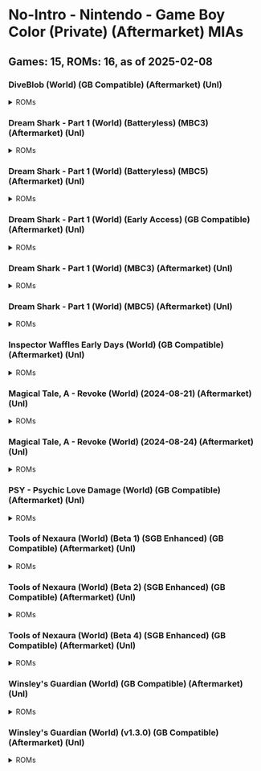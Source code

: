 # No-Intro - Nintendo - Game Boy Color (Private) (Aftermarket) MIAs
## Games: 15, ROMs: 16, as of 2025-02-08
### DiveBlob (World) (GB Compatible) (Aftermarket) (Unl)
<details>
<summary>ROMs</summary>

- DiveBlob (World) (GB Compatible) (Aftermarket) (Unl).gbc, CRC: 1c43b0c4
</details>

### Dream Shark - Part 1 (World) (Batteryless) (MBC3) (Aftermarket) (Unl)
<details>
<summary>ROMs</summary>

- Dream Shark - Part 1 (World) (Digital) (Batteryless) (MBC3) (Aftermarket) (Unl).gbc, CRC: 18f5ddd8
</details>

### Dream Shark - Part 1 (World) (Batteryless) (MBC5) (Aftermarket) (Unl)
<details>
<summary>ROMs</summary>

- Dream Shark - Part 1 (World) (Digital) (Batteryless) (MBC5) (Aftermarket) (Unl).gbc, CRC: c9a59cf2
</details>

### Dream Shark - Part 1 (World) (Early Access) (GB Compatible) (Aftermarket) (Unl)
<details>
<summary>ROMs</summary>

- Dream Shark - Part 1 (World) (Beta) (GB Compatible) (Aftermarket) (Unl).gbc, CRC: 581ac3d3
</details>

### Dream Shark - Part 1 (World) (MBC3) (Aftermarket) (Unl)
<details>
<summary>ROMs</summary>

- Dream Shark - Part 1 (World) (Digital) (MBC3) (Aftermarket) (Unl).gbc, CRC: acaf529c
</details>

### Dream Shark - Part 1 (World) (MBC5) (Aftermarket) (Unl)
<details>
<summary>ROMs</summary>

- Dream Shark - Part 1 (World) (Digital) (MBC5) (Aftermarket) (Unl).gbc, CRC: 1bf0e14c
- Dream Shark - Part 1 (World) (MBC5) (Aftermarket) (Unl).gbc, CRC: 8d2670ba
</details>

### Inspector Waffles Early Days (World) (GB Compatible) (Aftermarket) (Unl)
<details>
<summary>ROMs</summary>

- Inspector Waffles Early Days (World) (GB Compatible) (Aftermarket) (Unl).gbc, CRC: b5094777
</details>

### Magical Tale, A - Revoke (World) (2024-08-21) (Aftermarket) (Unl)
<details>
<summary>ROMs</summary>

- Magical Tale, A - Revoke (World) (2024-08-21) (Aftermarket) (Unl).gbc, CRC: 2aceb298
</details>

### Magical Tale, A - Revoke (World) (2024-08-24) (Aftermarket) (Unl)
<details>
<summary>ROMs</summary>

- Magical Tale, A - Revoke (World) (2024-08-24) (Aftermarket) (Unl).gbc, CRC: 36856315
</details>

### PSY - Psychic Love Damage (World) (GB Compatible) (Aftermarket) (Unl)
<details>
<summary>ROMs</summary>

- PSY - Psychic Love Damage (World) (GB Compatible) (Aftermarket) (Unl).gbc, CRC: a8763d24
</details>

### Tools of Nexaura (World) (Beta 1) (SGB Enhanced) (GB Compatible) (Aftermarket) (Unl)
<details>
<summary>ROMs</summary>

- Tools of Nexaura (World) (Beta 1) (SGB Enhanced) (GB Compatible) (Aftermarket) (Unl).gbc, CRC: 3635f176
</details>

### Tools of Nexaura (World) (Beta 2) (SGB Enhanced) (GB Compatible) (Aftermarket) (Unl)
<details>
<summary>ROMs</summary>

- Tools of Nexaura (World) (Beta 2) (SGB Enhanced) (GB Compatible) (Aftermarket) (Unl).gbc, CRC: 7d099d36
</details>

### Tools of Nexaura (World) (Beta 4) (SGB Enhanced) (GB Compatible) (Aftermarket) (Unl)
<details>
<summary>ROMs</summary>

- Tools of Nexaura (World) (Beta 4) (SGB Enhanced) (GB Compatible) (Aftermarket) (Unl).gbc, CRC: 232c0f9d
</details>

### Winsley's Guardian (World) (GB Compatible) (Aftermarket) (Unl)
<details>
<summary>ROMs</summary>

- Winsley's Guardian (World) (v1.2.8) (GB Compatible) (Aftermarket) (Unl).gbc, CRC: bc9175fa
</details>

### Winsley's Guardian (World) (v1.3.0) (GB Compatible) (Aftermarket) (Unl)
<details>
<summary>ROMs</summary>

- Winsley's Guardian (World) (v1.3.0) (GB Compatible) (Aftermarket) (Unl).gbc, CRC: baf0de4a
</details>

